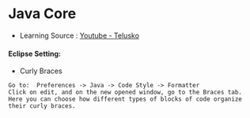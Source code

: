 # Java Core

- Learning Source : [Youtube - Telusko](https://www.youtube.com/playlist?list=PLsyeobzWxl7pFZoGT1NbZJpywedeyzyaf)

#### Eclipse Setting:

- Curly Braces

```
Go to:  Preferences -> Java -> Code Style -> Formatter
Click on edit, and on the new opened window, go to the Braces tab.
Here you can choose how different types of blocks of code organize their curly braces.
```

